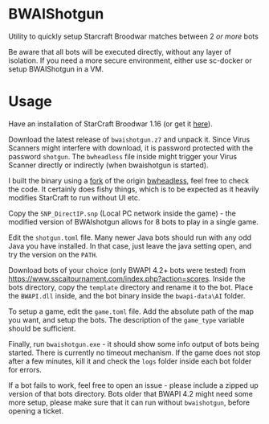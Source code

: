 # BWAIShotgun
Utility to quickly setup Starcraft Broodwar matches between 2 *or more* bots

Be aware that all bots will be executed directly, without any layer of isolation. If you need a more secure environment, either use sc-docker or setup BWAIShotgun in a VM.

# Usage
Have an installation of StarCraft Broodwar 1.16 (or get it [here](http://www.cs.mun.ca/~dchurchill/startcraft/scbw_bwapi440.zip)).


Download the latest release of `bwaishotgun.z7` and unpack it.
Since Virus Scanners might interfere with download, it is password protected with the password `shotgun`.
The `bwheadless` file inside might trigger your Virus Scanner directly or indirectly (when bwaishotgun is started).

I built the binary using a [fork](https://github.com/Bytekeeper/bwheadless) of the origin [bwheadless](https://github.com/tscmoo/bwheadless),
feel free to check the code. It certainly does fishy things, which is to be expected as it heavily modifies StarCraft to run without UI etc.

Copy the `SNP_DirectIP.snp` (Local PC network inside the game) - the modified version of BWAIshotgun allows for 8 bots to play in a single game.

Edit the `shotgun.toml` file. Many newer Java bots should run with any odd Java you have installed.
In that case, just leave the java setting open, and try the version on the `PATH`.

Download bots of your choice (only BWAPI 4.2+ bots were tested) from https://www.sscaitournament.com/index.php?action=scores.
Inside the bots directory, copy the `template` directory and rename it to the bot. 
Place the `BWAPI.dll` inside, and the bot binary inside the `bwapi-data\AI` folder.

To setup a game, edit the `game.toml` file. Add the absolute path of the map you want, and setup the bots.
The description of the `game_type` variable should be sufficient.

Finally, run `bwaishotgun.exe` - it should show some info output of bots being started.
There is currently no timeout mechanism. 
If the game does not stop after a few minutes, kill it and check the `logs` folder inside each bot folder for errors.

If a bot fails to work, feel free to open an issue - please include a zipped up version of that bots directory. 
Bots older that BWAPI 4.2 might need some more setup, please make sure that it can run without `bwaishotgun`, before opening a ticket.